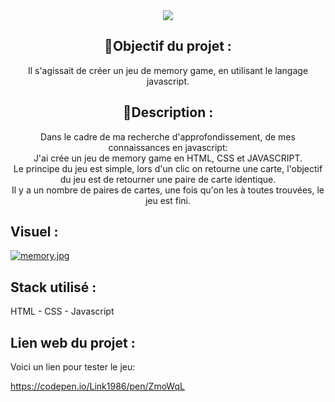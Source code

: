 <div align=center><img src="https://user-images.githubusercontent.com/27373255/131180724-f4b371b2-087a-4067-87bf-7550af64d3f5.png" /></div>
<h2 align=center>🎯Objectif du projet :</h2>
<p align=center>Il s'agissait de créer un jeu de memory game, en utilisant le langage javascript.</p>

<h2 align=center>📝Description :</h2>

<p align=center>Dans le cadre de ma recherche d'approfondissement, de mes connaissances en javascript:</br>
J'ai crée un jeu de memory game en HTML, CSS et JAVASCRIPT.</br>
Le principe du jeu est simple, lors d'un clic on retourne une carte, l'objectif du jeu est de retourner une paire de carte identique.</br>
Il y a un nombre de paires de cartes, une fois qu'on les à toutes trouvées, le jeu est fini.</p>

## __Visuel :__

[![memory.jpg](https://i.postimg.cc/XvK18NBm/memory.jpg)](https://postimg.cc/yJdT6HPy)

## __Stack utilisé :__

HTML - CSS - Javascript

## __Lien web du projet :__

Voici un lien pour tester le jeu:

https://codepen.io/Link1986/pen/ZmoWqL
